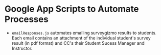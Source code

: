 # Google App Scripts to Automate Processes

* `emailResponses.js` automates emailing surveygizmo results to students.  Each email contains an attachment of the individual student's survey result (in pdf format) and CC's their Student Sucess Manager and Instructor. 



